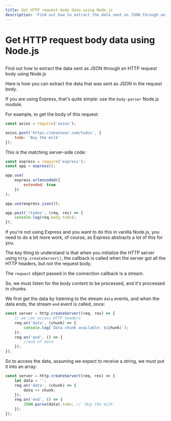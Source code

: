 ```yaml
---
title: Get HTTP request body data using Node.js
description: 'Find out how to extract the data sent as JSON through an HTTP request body using Node.js'
---
```

# Get HTTP request body data using Node.js

##
Find out how to extract the data sent as JSON through an HTTP request body using Node.js

Here is how you can extract the data that was sent as JSON in the request body.

If you are using Express, that's quite simple: use the `body-parser` Node.js module.

For example, to get the body of this request:

```js
const axios = require('axios');

axios.post('https://whatever.com/todos', {
    todo: 'Buy the milk'
});
```

This is the matching server-side code:

```js
const express = require('express');
const app = express();

app.use(
    express.urlencoded({
        extended: true
    })
);

app.use(express.json());

app.post('/todos', (req, res) => {
    console.log(req.body.todo);
});
```

If you're not using Express and you want to do this in vanilla Node.js, you need to do a bit more work, of course, as Express abstracts a lot of this for you.

The key thing to understand is that when you initialize the HTTP server using `http.createServer()`, the callback is called when the server got all the HTTP headers, but not the request body.

The `request` object passed in the connection callback is a stream.

So, we must listen for the body content to be processed, and it's processed in chunks.

We first get the data by listening to the stream `data` events, and when the data ends, the stream `end` event is called, once:

```js
const server = http.createServer((req, res) => {
    // we can access HTTP headers
    req.on('data', (chunk) => {
        console.log(`Data chunk available: ${chunk}`);
    });
    req.on('end', () => {
        //end of data
    });
});
```

So to access the data, assuming we expect to receive a string, we must put it into an array:

```js
const server = http.createServer((req, res) => {
    let data = '';
    req.on('data', (chunk) => {
        data += chunk;
    });
    req.on('end', () => {
        JSON.parse(data).todo; // 'Buy the milk'
    });
});
```
